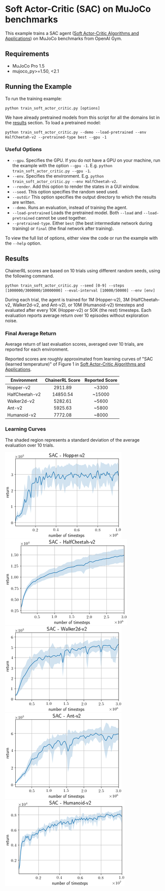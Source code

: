 # Soft Actor-Critic (SAC) on MuJoCo benchmarks

This example trains a SAC agent ([Soft Actor-Critic Algorithms and Applications](https://arxiv.org/abs/1812.05905)) on MuJoCo benchmarks from OpenAI Gym.

## Requirements

- MuJoCo Pro 1.5
- mujoco_py>=1.50, <2.1

## Running the Example

To run the training example:
```
python train_soft_actor_critic.py [options]
```

We have already pretrained models from this script for all the domains list in the [results](#Results) section. To load a pretrained model:

```
python train_soft_actor_critic.py --demo --load-pretrained --env HalfCheetah-v2 --pretrained-type best --gpu -1
```
### Useful Options

- `--gpu`. Specifies the GPU. If you do not have a GPU on your machine, run the example with the option `--gpu -1`. E.g. `python train_soft_actor_critic.py --gpu -1`.
- `--env`. Specifies the environment. E.g. `python train_soft_actor_critic.py --env HalfCheetah-v2`.
- `--render`. Add this option to render the states in a GUI window.
- `--seed`. This option specifies the random seed used.
- `--outdir` This option specifies the output directory to which the results are written.
- `--demo`. Runs an evaluation, instead of training the agent.
- `--load-pretrained` Loads the pretrained model. Both `--load` and `--load-pretrained` cannot be used together.
- `--pretrained-type`. Either `best` (the best intermediate network during training) or `final` (the final network after training).

To view the full list of options, either view the code or run the example with the `--help` option.

## Results

ChainerRL scores are based on 10 trials using different random seeds, using the following command.

```
python train_soft_actor_critic.py --seed [0-9] --steps [1000000/3000000/10000000] --eval-interval [10000/50000] --env [env]
```

During each trial, the agent is trained for 1M (Hopper-v2), 3M (HalfCheetah-v2, Walker2d-v2, and Ant-v2), or 10M (Humanoid-v2) timesteps and evaluated after every 10K (Hopper-v2) or 50K (the rest) timesteps.
Each evaluation reports average return over 10 episodes without exploration noise.

### Final Average Return

Average return of last evaluation scores, averaged over 10 trials, are reported for each environment.

Reported scores are roughly approximated from learning curves of "SAC (learned temperature)" of Figure 1 in [Soft Actor-Critic Algorithms and Applications](https://arxiv.org/abs/1812.05905).

| Environment               | ChainerRL Score | Reported Score |
| ------------------------- |:---------------:|:--------------:|
| Hopper-v2                 |         2911.89 |          ~3300 |
| HalfCheetah-v2            |        14850.54 |         ~15000 |
| Walker2d-v2               |         5282.61 |          ~5600 |
| Ant-v2                    |         5925.63 |          ~5800 |
| Humanoid-v2               |         7772.08 |          ~8000 |

### Learning Curves

The shaded region represents a standard deviation of the average evaluation over 10 trials.

![Hopper-v2](assets/Hopper-v2.png)
![HalfCheetah-v2](assets/HalfCheetah-v2.png)
![Walker2d-v2](assets/Walker2d-v2.png)
![Ant-v2](assets/Ant-v2.png)
![Humanoid-v2](assets/Humanoid-v2.png)
